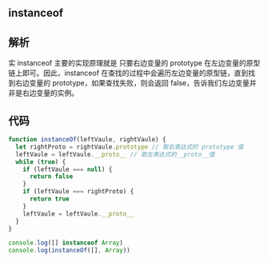 ## instanceof

## 解析

实 instanceof 主要的实现原理就是 只要右边变量的 prototype 在左边变量的原型链上即可。因此，instanceof 在查找的过程中会遍历左边变量的原型链，直到找到右边变量的 prototype，如果查找失败，则会返回 false，告诉我们左边变量并非是右边变量的实例。

## 代码

```js
function instanceOf(leftVaule, rightVaule) {
  let rightProto = rightVaule.prototype // 取右表达式的 prototype 值
  leftVaule = leftVaule.__proto__ // 取左表达式的__proto__值
  while (true) {
    if (leftVaule === null) {
      return false
    }
    if (leftVaule === rightProto) {
      return true
    }
    leftVaule = leftVaule.__proto__
  }
}

console.log([] instanceof Array)
console.log(instanceOf([], Array))
```
